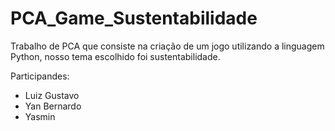 # PCA_Game_Sustentabilidade
Trabalho de PCA que consiste na criação de um jogo utilizando a linguagem Python, nosso tema escolhido foi sustentabilidade.

Participandes:
<ul>
<li>Luiz Gustavo</li>
<li>Yan Bernardo</li>
<li>Yasmin</li>
</ul>
